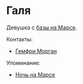 Галя
====

Девушка с [базы на Марсе](../places/mars_baza.md).

Контакты:
- [Гемфри Морган](../persons/gemfri_morgan.md)

Упоминание:
- [Ночь на Марсе](../literature/noch_na_marse.md)